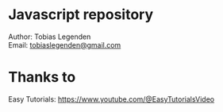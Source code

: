 # Javascript repository
Author: Tobias Legenden \
Email: tobiaslegenden@gmail.com

# Thanks to
Easy Tutorials: https://www.youtube.com/@EasyTutorialsVideo